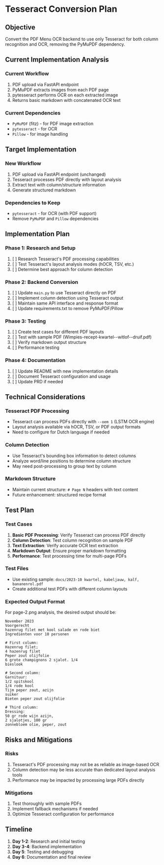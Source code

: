 

# Tesseract Conversion Plan

## Objective
Convert the PDF Menu OCR backend to use only Tesseract for both column recognition and OCR, removing the PyMuPDF dependency.

## Current Implementation Analysis

### Current Workflow
1. PDF upload via FastAPI endpoint
2. PyMuPDF extracts images from each PDF page
3. pytesseract performs OCR on each extracted image
4. Returns basic markdown with concatenated OCR text

### Current Dependencies
- `PyMuPDF` (fitz) - for PDF image extraction
- `pytesseract` - for OCR
- `Pillow` - for image handling

## Target Implementation

### New Workflow
1. PDF upload via FastAPI endpoint (unchanged)
2. Tesseract processes PDF directly with layout analysis
3. Extract text with column/structure information
4. Generate structured markdown

### Dependencies to Keep
- `pytesseract` - for OCR (with PDF support)
- Remove `PyMuPDF` and `Pillow` dependencies

## Implementation Plan

### Phase 1: Research and Setup
1. [ ] Research Tesseract's PDF processing capabilities
2. [ ] Test Tesseract's layout analysis modes (hOCR, TSV, etc.)
3. [ ] Determine best approach for column detection

### Phase 2: Backend Conversion
1. [ ] Update `main.py` to use Tesseract directly on PDF
2. [ ] Implement column detection using Tesseract output
3. [ ] Maintain same API interface and response format
4. [ ] Update requirements.txt to remove PyMuPDF/Pillow

### Phase 3: Testing
1. [ ] Create test cases for different PDF layouts
2. [ ] Test with sample PDF (Wimpies-recept-kwartel--witlof--druif.pdf)
3. [ ] Verify markdown output structure
4. [ ] Performance testing

### Phase 4: Documentation
1. [ ] Update README with new implementation details
2. [ ] Document Tesseract configuration and usage
3. [ ] Update PRD if needed

## Technical Considerations

### Tesseract PDF Processing
- Tesseract can process PDFs directly with `--oem 1` (LSTM OCR engine)
- Layout analysis available via hOCR, TSV, or PDF output formats
- Need to configure for Dutch language if needed

### Column Detection
- Use Tesseract's bounding box information to detect columns
- Analyze word/line positions to determine column structure
- May need post-processing to group text by column

### Markdown Structure
- Maintain current structure: `# Page N` headers with text content
- Future enhancement: structured recipe format

## Test Plan

### Test Cases
1. **Basic PDF Processing**: Verify Tesseract can process PDF directly
2. **Column Detection**: Test column recognition on sample PDF
3. **Text Extraction**: Verify accurate OCR text extraction
4. **Markdown Output**: Ensure proper markdown formatting
5. **Performance**: Test processing time for multi-page PDFs

### Test Files
- Use existing sample: `docs/2023-10 kwartel, kabeljauw, kalf, bananenrol.pdf`
- Create additional test PDFs with different column layouts

### Expected Output Format
For page-2.png analysis, the desired output should be:

```
November 2023
Voorgerecht
hazenrug filet met kool salade en rode biet
Ingredienten voor 10 personen

# First column:
Hazenrug filet;
4 hazenrug filet
Peper zout olijfolie
6 grote champignons 2 sjalot. 1/4
bieslook

# Second column:
Garnituur:
1/2 spitskool
1/4 rode kool
Tijm peper zout, azijn
suiker
Bieten peper zout olijfolie

# Third column:
Dressing:
50 gr rode wijn azijn,
2 sjalotjes, 100 gr
zonnebloem olie, peper, zout
```

## Risks and Mitigations

### Risks
1. Tesseract's PDF processing may not be as reliable as image-based OCR
2. Column detection may be less accurate than dedicated layout analysis tools
3. Performance may be impacted by processing large PDFs directly

### Mitigations
1. Test thoroughly with sample PDFs
2. Implement fallback mechanisms if needed
3. Optimize Tesseract configuration for performance

## Timeline

1. **Day 1-2**: Research and initial testing
2. **Day 3-4**: Backend implementation
3. **Day 5**: Testing and debugging
4. **Day 6**: Documentation and final review

